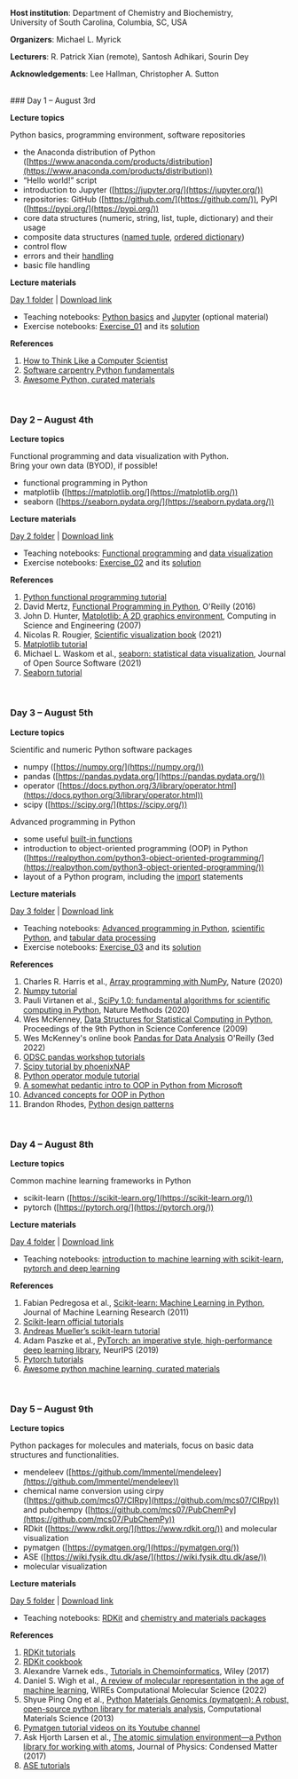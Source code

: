 **Host institution**: Department of Chemistry and Biochemistry,<br>
                      University of South Carolina, Columbia, SC, USA

**Organizers**: Michael L. Myrick

**Lecturers**: R. Patrick Xian (remote), Santosh Adhikari, Sourin Dey

**Acknowledgements**: Lee Hallman, Christopher A. Sutton


<br>
### Day 1 – August 3rd

**Lecture topics**

Python basics, programming environment, software repositories

* the Anaconda distribution of Python ([https://www.anaconda.com/products/distribution](https://www.anaconda.com/products/distribution))
* “Hello world!” script
* introduction to Jupyter ([https://jupyter.org/](https://jupyter.org/))
* repositories: GitHub ([https://github.com/](https://github.com/)), PyPI ([https://pypi.org/](https://pypi.org/))
* core data structures (numeric, string, list, tuple, dictionary) and their usage
* composite data structures ([named tuple](https://realpython.com/python-namedtuple/), [ordered dictionary](https://www.digitalocean.com/community/tutorials/python-ordereddict))
* control flow
* errors and their [handling](https://blog.devgenius.io/python-error-handling-8bed3f5b5769)
* basic file handling

**Lecture materials**

[Day 1 folder](https://github.com/Sutton-Research-Lab/Python_workshop_2022/tree/master/materials/Day_01) | [Download link](https://minhaskamal.github.io/DownGit/#/home?url=https://github.com/Sutton-Research-Lab/Python_workshop_2022/tree/master/materials/Day_01)
- Teaching notebooks: [Python basics](https://nbviewer.org/github/Sutton-Research-Lab/Python_workshop_2022/blob/master/materials/Day_01/Day_01_Python_Basics.ipynb) and [Jupyter](https://nbviewer.org/github/Sutton-Research-Lab/Python_workshop_2022/blob/master/materials/Day_01/Day_01_Jupyter.ipynb) (optional material)
- Exercise notebooks: [Exercise_01](https://nbviewer.org/github/Sutton-Research-Lab/Python_workshop_2022/blob/master/materials/Day_01/Exercises/Day_01_Practice_Problems.ipynb) and its [solution](https://nbviewer.org/github/Sutton-Research-Lab/Python_workshop_2022/blob/master/materials/Day_01/Exercises/Day_01_Practice_Problems_Solutions.ipynb)

**References**

1. [How to Think Like a Computer Scientist](https://buildmedia.readthedocs.org/media/pdf/howtothink/latest/howtothink.pdf)
2. [Software carpentry Python fundamentals](https://swcarpentry.github.io/python-novice-inflammation/)
3. [Awesome Python, curated materials](https://github.com/vinta/awesome-python)


<br>

### Day 2 – August 4th

**Lecture topics**

Functional programming and data visualization with Python.<br>
Bring your own data (BYOD), if possible!

- functional programming in Python
- matplotlib ([https://matplotlib.org/](https://matplotlib.org/))
- seaborn ([https://seaborn.pydata.org/](https://seaborn.pydata.org/))

**Lecture materials**

[Day 2 folder](https://github.com/Sutton-Research-Lab/Python_workshop_2022/tree/master/materials/Day_02) | [Download link](https://minhaskamal.github.io/DownGit/#/home?url=https://github.com/Sutton-Research-Lab/Python_workshop_2022/tree/master/materials/Day_02)
- Teaching notebooks: [Functional programming](https://nbviewer.org/github/Sutton-Research-Lab/Python_workshop_2022/blob/master/materials/Day_02/Day_02_Functional_Programming.ipynb) and [data visualization](https://nbviewer.org/github/Sutton-Research-Lab/Python_workshop_2022/blob/master/materials/Day_02/Day_02_Data_Visualization.ipynb)
- Exercise notebooks: [Exercise_02](https://nbviewer.org/github/Sutton-Research-Lab/Python_workshop_2022/blob/master/materials/Day_02/Exercises/Day_02_Practice_Problems.ipynb) and its [solution](https://nbviewer.org/github/Sutton-Research-Lab/Python_workshop_2022/blob/master/materials/Day_02/Exercises/Day_02_Practice_Problems_Solution.ipynb)

**References**

1. [Python functional programming tutorial](https://realpython.com/python-functional-programming/)
2. David Mertz, [Functional Programming in Python](https://pepa.holla.cz/wp-content/uploads/2016/10/functional-programming-python.pdf), O'Reilly (2016)
3. John D. Hunter, [Matplotlib: A 2D graphics environment](https://dl.acm.org/doi/10.1109/MCSE.2007.55), Computing in Science and Engineering (2007)
4. Nicolas R. Rougier, [Scientific visualization book](https://github.com/rougier/scientific-visualization-book) (2021)
5. [Matplotlib tutorial](https://matplotlib.org/stable/tutorials/index.html)
6. Michael L. Waskom et al., [seaborn: statistical data visualization](https://doi.org/10.21105/joss.03021), Journal of Open Source Software (2021)
7. [Seaborn tutorial](https://seaborn.pydata.org/tutorial.html)



<br>

### Day 3 – August 5th

**Lecture topics**

Scientific and numeric Python software packages

- numpy ([https://numpy.org/](https://numpy.org/))
- pandas ([https://pandas.pydata.org/](https://pandas.pydata.org/))
- operator ([https://docs.python.org/3/library/operator.html](https://docs.python.org/3/library/operator.html))
- scipy ([https://scipy.org/](https://scipy.org/))

Advanced programming in Python

- some useful [built-in functions](https://www.tutorialsteacher.com/python/builtin-methods)
- introduction to object-oriented programming (OOP) in Python ([https://realpython.com/python3-object-oriented-programming/](https://realpython.com/python3-object-oriented-programming/))
- layout of a Python program, including the [import](https://realpython.com/lessons/import-statement/) statements

**Lecture materials**

[Day 3 folder](https://github.com/Sutton-Research-Lab/Python_workshop_2022/tree/master/materials/Day_03) | [Download link](https://minhaskamal.github.io/DownGit/#/home?url=https://github.com/Sutton-Research-Lab/Python_workshop_2022/tree/master/materials/Day_03)
- Teaching notebooks: [Advanced programming in Python](https://nbviewer.org/github/Sutton-Research-Lab/Python_workshop_2022/blob/master/materials/Day_03/Day_03_Advanced_Programming.ipynb), [scientific Python](https://nbviewer.org/github/Sutton-Research-Lab/Python_workshop_2022/blob/master/materials/Day_03/Day_03_Scientific_Python.ipynb), and [tabular data processing](https://nbviewer.org/github/Sutton-Research-Lab/Python_workshop_2022/blob/master/materials/Day_03/Day_03_Tabular_Operations.ipynb)
- Exercise notebooks: [Exercise_03](https://nbviewer.org/github/Sutton-Research-Lab/Python_workshop_2022/blob/master/materials/Day_03/Exercise/Exercise_read_PDF_table.ipynb) and its [solution](https://nbviewer.org/github/Sutton-Research-Lab/Python_workshop_2022/blob/master/materials/Day_03/Exercise/Exercise_read_PDF_table_with_solution.ipynb)

**References**

1. Charles R. Harris et al., [Array programming with NumPy](https://www.nature.com/articles/s41586-020-2649-2), Nature (2020)
2. [Numpy tutorial](https://cs231n.github.io/python-numpy-tutorial/)
3. Pauli Virtanen et al., [SciPy 1.0: fundamental algorithms for scientific computing in Python](https://www.nature.com/articles/s41592-019-0686-2), Nature Methods (2020)
4. Wes McKenney, [Data Structures for Statistical Computing in Python](https://conference.scipy.org/proceedings/scipy2010/mckinney.html), Proceedings of the 9th Python in Science Conference (2009)
5. Wes McKenney's online book [Pandas for Data Analysis](https://wesmckinney.com/book/) O'Reilly (3ed 2022)
6. [ODSC pandas workshop tutorials](https://github.com/stefmolin/pandas-workshop/tree/main/notebooks)
7. [Scipy tutorial by phoenixNAP](https://phoenixnap.com/kb/scipy-tutorial)
8. [Python operator module tutorial](https://florian-dahlitz.de/articles/introduction-to-pythons-operator-module)
9. [A somewhat pedantic intro to OOP in Python from Microsoft](https://docs.microsoft.com/en-us/learn/modules/python-object-oriented-programming/)
10. [Advanced concepts for OOP in Python](https://www.pythontutorial.net/python-oop/)
11. Brandon Rhodes, [Python design patterns](https://python-patterns.guide/)



<br>

### Day 4 – August 8th

**Lecture topics**

Common machine learning frameworks in Python

- scikit-learn ([https://scikit-learn.org/](https://scikit-learn.org/))
- pytorch ([https://pytorch.org/](https://pytorch.org/))

**Lecture materials**

[Day 4 folder](https://github.com/Sutton-Research-Lab/Python_workshop_2022/tree/master/materials/Day_04) | [Download link](https://minhaskamal.github.io/DownGit/#/home?url=https://github.com/Sutton-Research-Lab/Python_workshop_2022/tree/master/materials/Day_04)
- Teaching notebooks: [introduction to machine learning with scikit-learn](https://nbviewer.org/github/Sutton-Research-Lab/Python_workshop_2022/blob/master/materials/Day_04/Day_04_machine_learning_with_python.ipynb), [pytorch and deep learning](https://nbviewer.org/github/Sutton-Research-Lab/Python_workshop_2022/blob/master/materials/Day_04/Day_04_Introduction_to_Pytorch.ipynb)

**References**

1. Fabian Pedregosa et al., [Scikit-learn: Machine Learning in Python](https://dl.acm.org/doi/10.5555/1953048.2078195), Journal of Machine Learning Research (2011)
2. [Scikit-learn official tutorials](https://scikit-learn.org/stable/tutorial/index.html)
3. [Andreas Mueller’s scikit-learn tutorial](https://amueller.github.io/sklearn_tutorial/)
4. Adam Paszke et al., [PyTorch: an imperative style, high-performance deep learning library](https://dl.acm.org/doi/10.5555/3454287.3455008), NeurIPS (2019)
5. [Pytorch tutorials](https://brsoff.github.io/tutorials/index.html)
6. [Awesome python machine learning, curated materials](https://github.com/sorend/awesome-python-machine-learning)



<br>

### Day 5 – August 9th

**Lecture topics**

Python packages for molecules and materials, focus on basic data structures and functionalities.

- mendeleev ([https://github.com/lmmentel/mendeleev](https://github.com/lmmentel/mendeleev))
- chemical name conversion using cirpy ([https://github.com/mcs07/CIRpy](https://github.com/mcs07/CIRpy)) and pubchempy ([https://github.com/mcs07/PubChemPy](https://github.com/mcs07/PubChemPy))
- RDkit ([https://www.rdkit.org/](https://www.rdkit.org/)) and molecular visualization
- pymatgen ([https://pymatgen.org/](https://pymatgen.org/))
- ASE ([https://wiki.fysik.dtu.dk/ase/](https://wiki.fysik.dtu.dk/ase/))
- molecular visualization

**Lecture materials**

[Day 5 folder](https://github.com/Sutton-Research-Lab/Python_workshop_2022/tree/master/materials/Day_05) | [Download link](https://minhaskamal.github.io/DownGit/#/home?url=https://github.com/Sutton-Research-Lab/Python_workshop_2022/tree/master/materials/Day_05)
- Teaching notebooks: [RDKit](https://nbviewer.org/github/Sutton-Research-Lab/Python_workshop_2022/blob/master/materials/Day_05/Day_05_RDKit_and_Cheminformatics.ipynb) and [chemistry and materials packages](https://nbviewer.org/github/Sutton-Research-Lab/Python_workshop_2022/blob/master/materials/Day_05/Day_05_Chemistry_and_Materials.ipynb)

**References**

1. [RDKit tutorials](https://github.com/rdkit/rdkit-tutorials/tree/master/notebooks)
2. [RDKit cookbook](https://www.rdkit.org/docs/Cookbook.html)
3. Alexandre Varnek eds., [Tutorials in Chemoinformatics](https://onlinelibrary.wiley.com/doi/book/10.1002/9781119161110), Wiley (2017)
4. Daniel S. Wigh et al., [A review of molecular representation in the age of machine learning](https://doi.org/10.1002/wcms.1603), WIREs Computational Molecular Science (2022)
5. Shyue Ping Ong et al., [Python Materials Genomics (pymatgen): A robust, open-source python library for materials analysis](https://doi.org/10.1016/j.commatsci.2012.10.028), Computational Materials Science (2013)
6. [Pymatgen tutorial videos on its Youtube channel](https://www.youtube.com/c/MaterialsProject/videos)
7. Ask Hjorth Larsen et al., [The atomic simulation environment—a Python library for working with atoms](https://doi.org/10.1088/1361-648X/aa680e), Journal of Physics: Condensed Matter (2017)
8. [ASE tutorials](https://databases.fysik.dtu.dk/ase/tutorials/tutorials.html) 
